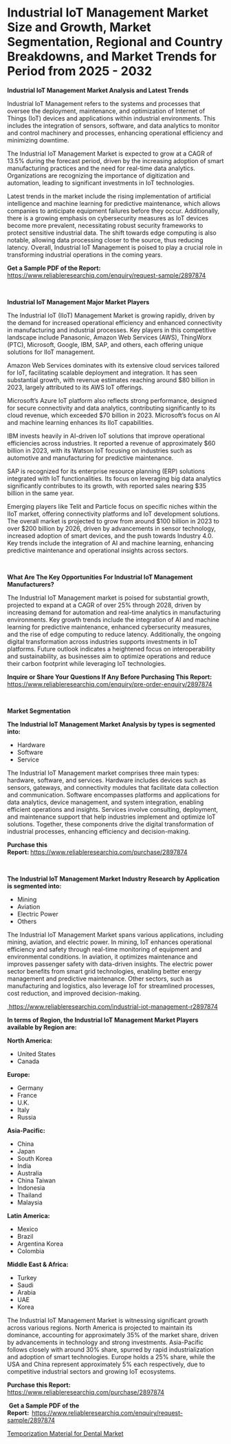 <p><h1>Industrial IoT Management Market Size and Growth, Market Segmentation, Regional and Country Breakdowns, and Market Trends for Period from 2025 -  2032</h1></p><p><strong>Industrial IoT Management Market Analysis and Latest Trends</strong></p>
<p><p>Industrial IoT Management refers to the systems and processes that oversee the deployment, maintenance, and optimization of Internet of Things (IoT) devices and applications within industrial environments. This includes the integration of sensors, software, and data analytics to monitor and control machinery and processes, enhancing operational efficiency and minimizing downtime.</p><p>The Industrial IoT Management Market is expected to grow at a CAGR of 13.5% during the forecast period, driven by the increasing adoption of smart manufacturing practices and the need for real-time data analytics. Organizations are recognizing the importance of digitization and automation, leading to significant investments in IoT technologies.</p><p>Latest trends in the market include the rising implementation of artificial intelligence and machine learning for predictive maintenance, which allows companies to anticipate equipment failures before they occur. Additionally, there is a growing emphasis on cybersecurity measures as IoT devices become more prevalent, necessitating robust security frameworks to protect sensitive industrial data. The shift towards edge computing is also notable, allowing data processing closer to the source, thus reducing latency. Overall, Industrial IoT Management is poised to play a crucial role in transforming industrial operations in the coming years.</p></p>
<p><strong>Get a Sample PDF of the Report:&nbsp;</strong> <a href="https://www.reliableresearchiq.com/enquiry/request-sample/2897874?utm_campaign=2318&utm_medium=2&utm_source=Github&utm_content=ia&utm_term=15032025&utm_id=industrial-iot-management">https://www.reliableresearchiq.com/enquiry/request-sample/2897874</a></p>
<p>&nbsp;</p>
<p><strong>Industrial IoT Management Major Market Players</strong></p>
<p><p>The Industrial IoT (IIoT) Management Market is growing rapidly, driven by the demand for increased operational efficiency and enhanced connectivity in manufacturing and industrial processes. Key players in this competitive landscape include Panasonic, Amazon Web Services (AWS), ThingWorx (PTC), Microsoft, Google, IBM, SAP, and others, each offering unique solutions for IIoT management.</p><p>Amazon Web Services dominates with its extensive cloud services tailored for IoT, facilitating scalable deployment and integration. It has seen substantial growth, with revenue estimates reaching around $80 billion in 2023, largely attributed to its AWS IoT offerings.</p><p>Microsoft’s Azure IoT platform also reflects strong performance, designed for secure connectivity and data analytics, contributing significantly to its cloud revenue, which exceeded $70 billion in 2023. Microsoft’s focus on AI and machine learning enhances its IIoT capabilities.</p><p>IBM invests heavily in AI-driven IoT solutions that improve operational efficiencies across industries. It reported a revenue of approximately $60 billion in 2023, with its Watson IoT focusing on industries such as automotive and manufacturing for predictive maintenance.</p><p>SAP is recognized for its enterprise resource planning (ERP) solutions integrated with IoT functionalities. Its focus on leveraging big data analytics significantly contributes to its growth, with reported sales nearing $35 billion in the same year.</p><p>Emerging players like Telit and Particle focus on specific niches within the IIoT market, offering connectivity platforms and IoT development solutions. The overall market is projected to grow from around $100 billion in 2023 to over $200 billion by 2026, driven by advancements in sensor technology, increased adoption of smart devices, and the push towards Industry 4.0. Key trends include the integration of AI and machine learning, enhancing predictive maintenance and operational insights across sectors.</p></p>
<p>&nbsp;</p>
<p><strong>What Are The Key Opportunities For Industrial IoT Management Manufacturers?</strong></p>
<p><p>The Industrial IoT Management market is poised for substantial growth, projected to expand at a CAGR of over 25% through 2028, driven by increasing demand for automation and real-time analytics in manufacturing environments. Key growth trends include the integration of AI and machine learning for predictive maintenance, enhanced cybersecurity measures, and the rise of edge computing to reduce latency. Additionally, the ongoing digital transformation across industries supports investments in IoT platforms. Future outlook indicates a heightened focus on interoperability and sustainability, as businesses aim to optimize operations and reduce their carbon footprint while leveraging IoT technologies.</p></p>
<p><strong>Inquire or Share Your Questions If Any Before Purchasing This Report:</strong> <a href="https://www.reliableresearchiq.com/enquiry/pre-order-enquiry/2897874?utm_campaign=2318&utm_medium=2&utm_source=Github&utm_content=ia&utm_term=15032025&utm_id=industrial-iot-management">https://www.reliableresearchiq.com/enquiry/pre-order-enquiry/2897874</a></p>
<p>&nbsp;</p>
<p><strong>Market Segmentation</strong></p>
<p><strong>The Industrial IoT Management Market Analysis by types is segmented into:</strong></p>
<p><ul><li>Hardware</li><li>Software</li><li>Service</li></ul></p>
<p><p>The Industrial IoT Management market comprises three main types: hardware, software, and services. Hardware includes devices such as sensors, gateways, and connectivity modules that facilitate data collection and communication. Software encompasses platforms and applications for data analytics, device management, and system integration, enabling efficient operations and insights. Services involve consulting, deployment, and maintenance support that help industries implement and optimize IoT solutions. Together, these components drive the digital transformation of industrial processes, enhancing efficiency and decision-making.</p></p>
<p><strong>Purchase this Report:&nbsp;</strong><a href="https://www.reliableresearchiq.com/purchase/2897874?utm_campaign=2318&utm_medium=2&utm_source=Github&utm_content=ia&utm_term=15032025&utm_id=industrial-iot-management">https://www.reliableresearchiq.com/purchase/2897874</a></p>
<p>&nbsp;</p>
<p><strong>The Industrial IoT Management Market Industry Research by Application is segmented into:</strong></p>
<p><ul><li>Mining</li><li>Aviation</li><li>Electric Power</li><li>Others</li></ul></p>
<p><p>The Industrial IoT Management Market spans various applications, including mining, aviation, and electric power. In mining, IoT enhances operational efficiency and safety through real-time monitoring of equipment and environmental conditions. In aviation, it optimizes maintenance and improves passenger safety with data-driven insights. The electric power sector benefits from smart grid technologies, enabling better energy management and predictive maintenance. Other sectors, such as manufacturing and logistics, also leverage IoT for streamlined processes, cost reduction, and improved decision-making.</p></p>
<p><a href="https://www.reliableresearchiq.com/industrial-iot-management-r2897874?utm_campaign=2318&utm_medium=2&utm_source=Github&utm_content=ia&utm_term=15032025&utm_id=industrial-iot-management">&nbsp;https://www.reliableresearchiq.com/industrial-iot-management-r2897874</a></p>
<p><strong>In terms of Region, the Industrial IoT Management Market Players available by Region are:</strong></p>
<p>
    <p> <strong> North America: </strong>
        <ul>
            <li>United States</li>
            <li>Canada</li>
        </ul>
        </p> 
    <p> <strong> Europe: </strong>
        <ul>
            <li>Germany</li>
            <li>France</li>
            <li>U.K.</li>
            <li>Italy</li>
            <li>Russia</li>
        </ul>
        </p> 
    <p> <strong> Asia-Pacific: </strong>
        <ul>
            <li>China</li>
            <li>Japan</li>
            <li>South Korea</li>
            <li>India</li>
            <li>Australia</li>
            <li>China Taiwan</li>
            <li>Indonesia</li>
            <li>Thailand</li>
            <li>Malaysia</li>
        </ul>
        </p> 
    <p> <strong> Latin America: </strong>
        <ul>
            <li>Mexico</li>
            <li>Brazil</li>
            <li>Argentina Korea</li>
            <li>Colombia</li>
        </ul>
        </p> 
    <p> <strong> Middle East & Africa: </strong>
        <ul>
            <li>Turkey</li>
            <li>Saudi</li>
            <li>Arabia</li>
            <li>UAE</li>
            <li>Korea</li>
        </ul>
    </p>
    </p>
<p><p>The Industrial IoT Management Market is witnessing significant growth across various regions. North America is projected to maintain its dominance, accounting for approximately 35% of the market share, driven by advancements in technology and strong investments. Asia-Pacific follows closely with around 30% share, spurred by rapid industrialization and adoption of smart technologies. Europe holds a 25% share, while the USA and China represent approximately 5% each respectively, due to competitive industrial sectors and growing IoT ecosystems.</p></p>
<p><strong>Purchase this Report: </strong><a href="https://www.reliableresearchiq.com/purchase/2897874?utm_campaign=2318&utm_medium=2&utm_source=Github&utm_content=ia&utm_term=15032025&utm_id=industrial-iot-management">https://www.reliableresearchiq.com/purchase/2897874</a></p>
<p>&nbsp;<strong>Get a Sample PDF of the Report:&nbsp;&nbsp;</strong><a href="https://www.reliableresearchiq.com/enquiry/request-sample/2897874?utm_campaign=2318&utm_medium=2&utm_source=Github&utm_content=ia&utm_term=15032025&utm_id=industrial-iot-management">https://www.reliableresearchiq.com/enquiry/request-sample/2897874</a></p>
<p><strong></strong></p>
<p><p><a href="https://github.com/guneycigdem35/Market-Research-Report-List-5/blob/main/temporization-material-for-dental-market.md?utm_campaign=2318&utm_medium=2&utm_source=Github&utm_content=ia&utm_term=15032025&utm_id=industrial-iot-management">Temporization Material for Dental Market</a></p></p>